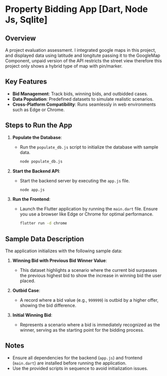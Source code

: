# Property Bidding App [Dart, Node Js, Sqlite]

## Overview
A project evaluation assessment.
I integrated google maps in this project, and displayed data using latitude and longitute passing it to the GoogleMap Component, unpaid version of the API restricts the street view therefore this project only shows a hybrid type of map with pin/marker.

## Key Features
- **Bid Management**: Track bids, winning bids, and outbidded cases.
- **Data Population**: Predefined datasets to simulate realistic scenarios.
- **Cross-Platform Compatibility**: Runs seamlessly in web environments such as Edge or Chrome.

## Steps to Run the App
1. **Populate the Database**:
   - Run the `populate_db.js` script to initialize the database with sample data.
     ```bash
     node populate_db.js
     ```

2. **Start the Backend API**:
   - Start the backend server by executing the `app.js` file.
     ```bash
     node app.js
     ```

3. **Run the Frontend**:
   - Launch the Flutter application by running the `main.dart` file. Ensure you use a browser like Edge or Chrome for optimal performance.
     ```bash
     flutter run -d chrome
     ```

## Sample Data Description
The application initializes with the following sample data:

1. **Winning Bid with Previous Bid Winner Value**:
   - This dataset highlights a scenario where the current bid surpasses the previous highest bid to show the increase in winning bid the user placed.

2. **Outbid Case**:
   - A record where a bid value (e.g., `999999`) is outbid by a higher offer, showing the bid difference.

3. **Initial Winning Bid**:
   - Represents a scenario where a bid is immediately recognized as the winner, serving as the starting point for the bidding process.

## Notes
- Ensure all dependencies for the backend (`app.js`) and frontend (`main.dart`) are installed before running the application.
- Use the provided scripts in sequence to avoid initialization issues.



